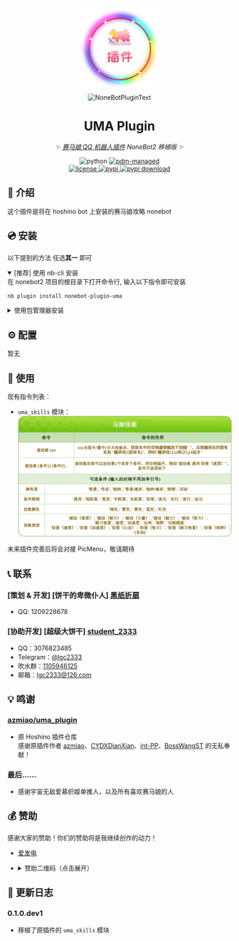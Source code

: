 <!-- markdownlint-disable MD031 MD033 MD036 MD041 -->

<div align="center">

<a href="https://v2.nonebot.dev/store">
  <img src="https://raw.githubusercontent.com/lgc-NB2Dev/readme/main/uma/uma.png" width="180" height="180" alt="NoneBotPluginLogo">
</a>

<p>
  <img src="https://raw.githubusercontent.com/A-kirami/nonebot-plugin-template/resources/NoneBotPlugin.svg" width="240" alt="NoneBotPluginText">
</p>

# UMA Plugin

_✨ [赛马娘 QQ 机器人插件](https://github.com/azmiao/uma_plugin/) NoneBot2 移植版 ✨_

<img src="https://img.shields.io/badge/python-3.8+-blue.svg" alt="python">
<a href="https://pdm.fming.dev">
  <img src="https://img.shields.io/badge/pdm-managed-blueviolet" alt="pdm-managed">
</a>
<!-- <a href="https://wakatime.com/badge/user/b61b0f9a-f40b-4c82-bc51-0a75c67bfccf/project/f4778875-45a4-4688-8e1b-b8c844440abb">
  <img src="https://wakatime.com/badge/user/b61b0f9a-f40b-4c82-bc51-0a75c67bfccf/project/f4778875-45a4-4688-8e1b-b8c844440abb.svg" alt="wakatime">
</a> -->

<br />

<a href="./LICENSE">
  <img src="https://img.shields.io/github/license/lgc-NB2Dev/nonebot-plugin-uma.svg" alt="license">
</a>
<a href="https://pypi.python.org/pypi/nonebot-plugin-uma">
  <img src="https://img.shields.io/pypi/v/nonebot-plugin-uma.svg" alt="pypi">
</a>
<a href="https://pypi.python.org/pypi/nonebot-plugin-uma">
  <img src="https://img.shields.io/pypi/dm/nonebot-plugin-uma" alt="pypi download">
</a>

</div>

## 📖 介绍

这个插件是将在 hoshino bot 上安装的赛马娘攻略 nonebot

## 💿 安装

以下提到的方法 任选**其一** 即可

<details open>
<summary>[推荐] 使用 nb-cli 安装</summary>
在 nonebot2 项目的根目录下打开命令行, 输入以下指令即可安装

```bash
nb plugin install nonebot-plugin-uma
```

</details>

<details>
<summary>使用包管理器安装</summary>
在 nonebot2 项目的插件目录下, 打开命令行, 根据你使用的包管理器, 输入相应的安装命令

<details>
<summary>pip</summary>

```bash
pip install nonebot-plugin-uma
```

</details>
<details>
<summary>pdm</summary>

```bash
pdm add nonebot-plugin-uma
```

</details>
<details>
<summary>poetry</summary>

```bash
poetry add nonebot-plugin-uma
```

</details>
<details>
<summary>conda</summary>

```bash
conda install nonebot-plugin-uma
```

</details>

打开 nonebot2 项目根目录下的 `pyproject.toml` 文件, 在 `[tool.nonebot]` 部分的 `plugins` 项里追加写入

```toml
[tool.nonebot]
plugins = [
    # ...
    "nonebot_plugin_uma"
]
```

</details>

## ⚙️ 配置

暂无

## 🎉 使用

现有指令列表：

- `uma_skills` 模块：  
  ![help](./nonebot_plugin_uma/uma_skills/res/uma_skills_help.png)

未来插件完善后将会对接 PicMenu，敬请期待

## 📞 联系

### \[策划 & 开发\] \[饼干的卑微仆人\] [黑纸折扇](https://github.com/Perseus037)

- QQ: 1209228678

### \[协助开发\] \[超级大饼干\] [student_2333](https://github.com/lgc2333)

- QQ：3076823485
- Telegram：[@lgc2333](https://t.me/lgc2333)
- 吹水群：[1105946125](https://jq.qq.com/?_wv=1027&k=Z3n1MpEp)
- 邮箱：<lgc2333@126.com>

## 💡 鸣谢

### [azmiao/uma_plugin](https://github.com/azmiao/uma_plugin/)

- 原 Hoshino 插件仓库  
  感谢原插件作者 [azmiao](https://github.com/azmiao)、[CYDXDianXian](https://github.com/CYDXDianXian)、[int-PP](https://github.com/int-PP)、[BossWangST](https://github.com/BossWangST) 的无私奉献！

### 最后……

- 感谢宇宙无敌爱慕织姬单推人，以及所有喜欢赛马娘的人

## 💰 赞助

感谢大家的赞助！你们的赞助将是我继续创作的动力！

- [爱发电](https://afdian.net/@lgc2333)
- <details>
    <summary>赞助二维码（点击展开）</summary>

  ![讨饭](https://raw.githubusercontent.com/lgc2333/ShigureBotMenu/master/src/imgs/sponsor.png)

  </details>

## 📝 更新日志

### 0.1.0.dev1

- 移植了原插件的 `uma_skills` 模块
